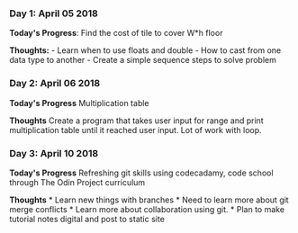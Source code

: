 
### Day 1: April 05 2018

**Today's Progress**: Find the cost of tile to cover W*h floor

**Thoughts:**
    - Learn when to use floats and double
    - How to cast from one data type to another
    - Create a simple sequence steps to solve problem

### Day 2: April 06 2018

**Today's Progress** Multiplication table

**Thoughts**
    Create a program that takes user input for range and print multiplication table until it reached user input. Lot of work with loop.

### Day 3: April 10 2018

**Today's Progress** Refreshing git skills using codecadamy, code school through The Odin Project curriculum

**Thoughts**
    * Learn new things with branches
    * Need to learn more about git merge conflicts
    * Learn more about collaboration using git.
    * Plan to make tutorial notes digital and post to static site
